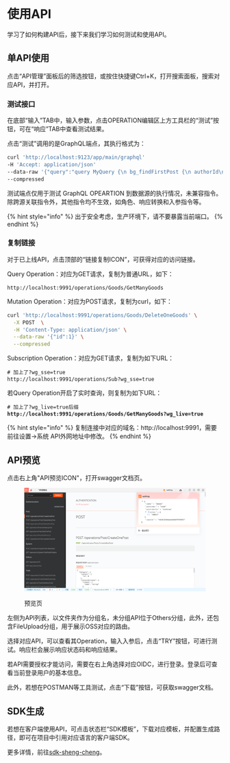 # 使用API

学习了如何构建API后，接下来我们学习如何测试和使用API。

## 单API使用

点击“API管理”面板后的筛选按钮，或按住快捷键Ctrl+K，打开搜索面板，搜索对应API，并打开。

### 测试接口

在底部“输入”TAB中，输入参数，点击OPERATION编辑区上方工具栏的“测试”按钮，可在“响应”TAB中查看测试结果。

点击“测试”调用的是GraphQL端点，其执行格式为：

```bash
curl 'http://localhost:9123/app/main/graphql'
-H 'Accept: application/json'
--data-raw '{"query":"query MyQuery {\n bg_findFirstPost {\n authorId\n createdAt\n id\n published\n title\n auhor:User {\n email\n id\n name\n role\n }\n }\n}","variables":{},"operationName":"MyQuery"}'
--compressed
```

测试端点仅用于测试 GraphQL OPEARTION 到数据源的执行情况，未兼容指令。除跨源关联指令外，其他指令均不生效，如角色、响应转换和入参指令等。

{% hint style="info" %}
出于安全考虑，生产环境下，请不要暴露当前端口。
{% endhint %}

### 复制链接

对于已上线API，点击顶部的“链接复制ICON”，可获得对应的访问链接。

Query Operation：对应为GET请求，复制为普通URL，如下：

```
http://localhost:9991/operations/Goods/GetManyGoods
```

Mutation Operation：对应为POST请求，复制为curl，如下：

```bash
curl 'http://localhost:9991/operations/Goods/DeleteOneGoods' \
  -X POST  \
  -H 'Content-Type: application/json' \
  --data-raw '{"id":1}' \
  --compressed
```

Subscription Operation：对应为GET请求，复制为如下URL：

```
# 加上了?wg_sse=true
http://localhost:9991/operations/Sub?wg_sse=true
```

若Query Operation开启了实时查询，则复制为如下URL：

<pre><code># 加上了?wg_live=true后缀
<strong>http://localhost:9991/operations/Goods/GetManyGoods?wg_live=true
</strong></code></pre>

{% hint style="info" %}
复制连接中对应的域名：http://localhost:9991，需要前往设置->系统  API外网地址中修改。
{% endhint %}

## API预览

点击右上角"API预览ICON"，打开swagger文档页。

<figure><img src="../../.gitbook/assets/image (1).png" alt=""><figcaption><p>预览页</p></figcaption></figure>

左侧为API列表，以文件夹作为分组名，未分组API位于Others分组，此外，还包含FileUpload分组，用于展示OSS对应的路由。

选择对应API，可以查看其Operation，输入入参后，点击“TRY”按钮，可进行测试。响应栏会展示响应状态码和响应结果。

若API需要授权才能访问，需要在右上角选择对应OIDC，进行登录。登录后可查看当前登录用户的基本信息。

此外，若想在POSTMAN等工具测试，点击“下载”按钮，可获取swagger文档。

## SDK生成

若想在客户端使用API，可点击状态栏“SDK模板”，下载对应模板，并配置生成路径，即可在项目中引用对应语言的客户端SDK。

更多详情，前往[sdk-sheng-cheng](../sdk-sheng-cheng/ "mention")。
